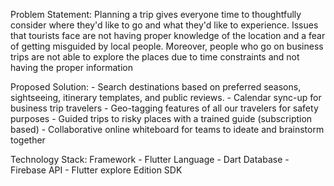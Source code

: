 Problem Statement:
    Planning a trip gives everyone time to thoughtfully consider where they'd like to go and what 
    they'd like to experience. Issues that tourists face are not having proper knowledge of the location
    and a fear of getting misguided by local people. Moreover, people who go on business trips are not 
    able to explore the places due to time constraints and not having the proper information

Proposed Solution:
    - Search destinations based on preferred seasons, sightseeing, itinerary templates, and public reviews.
    - Calendar sync-up for business trip travelers
    - Geo-tagging features of all our travelers for safety purposes
    - Guided trips to risky places with a trained guide (subscription based)
    - Collaborative online whiteboard for teams to ideate and brainstorm together

Technology Stack:
    Framework - Flutter
    Language - Dart
    Database - Firebase
    API - Flutter explore Edition SDK